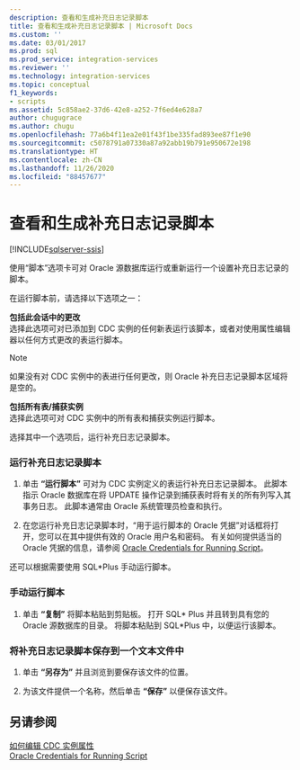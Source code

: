 ```yaml
---
description: 查看和生成补充日志记录脚本
title: 查看和生成补充日志记录脚本 | Microsoft Docs
ms.custom: ''
ms.date: 03/01/2017
ms.prod: sql
ms.prod_service: integration-services
ms.reviewer: ''
ms.technology: integration-services
ms.topic: conceptual
f1_keywords:
- scripts
ms.assetid: 5c858ae2-37d6-42e8-a252-7f6ed4e628a7
author: chugugrace
ms.author: chugu
ms.openlocfilehash: 77a6b4f11ea2e01f43f1be335fad893ee87f1e90
ms.sourcegitcommit: c5078791a07330a87a92abb19b791e950672e198
ms.translationtype: HT
ms.contentlocale: zh-CN
ms.lasthandoff: 11/26/2020
ms.locfileid: "88457677"
---
```

# <a name="review-and-generate-supplemental-logging-scripts"></a>查看和生成补充日志记录脚本

[!INCLUDE[sqlserver-ssis](../../includes/applies-to-version/sqlserver-ssis.md)]


  使用“脚本”选项卡可对 Oracle 源数据库运行或重新运行一个设置补充日志记录的脚本。  
  
 在运行脚本前，请选择以下选项之一：  
  
 **包括此会话中的更改**  
 选择此选项可对已添加到 CDC 实例的任何新表运行该脚本，或者对使用属性编辑器以任何方式更改的表运行脚本。  
  
> [!NOTE]  
>  如果没有对 CDC 实例中的表进行任何更改，则 Oracle 补充日志记录脚本区域将是空的。  
  
 **包括所有表/捕获实例**  
 选择此选项可对 CDC 实例中的所有表和捕获实例运行脚本。  
  
 选择其中一个选项后，运行补充日志记录脚本。  
  
### <a name="to-run-the-supplemental-logging-scripts"></a>运行补充日志记录脚本  
  
1.  单击 **“运行脚本”** 可对为 CDC 实例定义的表运行补充日志记录脚本。 此脚本指示 Oracle 数据库在将 UPDATE 操作记录到捕获表时将有关的所有列写入其事务日志。 此脚本通常由 Oracle 系统管理员检查和执行。  
  
2.  在您运行补充日志记录脚本时，“用于运行脚本的 Oracle 凭据”对话框将打开，您可以在其中提供有效的 Oracle 用户名和密码。 有关如何提供适当的 Oracle 凭据的信息，请参阅 [Oracle Credentials for Running Script](../../integration-services/change-data-capture/oracle-credentials-for-running-script.md)。  
  
 还可以根据需要使用 SQL\*Plus 手动运行脚本。  
  
### <a name="to-run-the-scripts-manually"></a>手动运行脚本  
  
1.  单击 **“复制”** 将脚本粘贴到剪贴板。 打开 SQL* Plus 并且转到具有您的 Oracle 源数据库的目录。 将脚本粘贴到 SQL\*Plus 中，以便运行该脚本。  
  
### <a name="to-save-the-supplemental-logging-script-in-a-text-file"></a>将补充日志记录脚本保存到一个文本文件中  
  
1.  单击 **“另存为”** 并且浏览到要保存该文件的位置。  
  
2.  为该文件提供一个名称，然后单击 **“保存”** 以便保存该文件。  
  
## <a name="see-also"></a>另请参阅  
 [如何编辑 CDC 实例属性](../../integration-services/change-data-capture/how-to-edit-the-cdc-instance-properties.md)   
 [Oracle Credentials for Running Script](../../integration-services/change-data-capture/oracle-credentials-for-running-script.md)  
  
  

